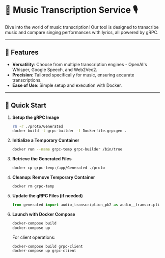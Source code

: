 # 🎼 Music Transcription Service 🎙️

Dive into the world of music transcription! Our tool is designed to transcribe music and compare singing performances with lyrics, all powered by gRPC.

---

## 🌟 **Features**

- **Versatility**: Choose from multiple transcription engines - OpenAI's Whisper, Google Speech, and Web2Vec2.
- **Precision**: Tailored specifically for music, ensuring accurate transcriptions.
- **Ease of Use**: Simple setup and execution with Docker.

---

## 🚀 **Quick Start**

1. **Setup the gRPC Image**
   ```bash
   rm -r ./proto/Generated
   docker build -t grpc-builder -f Dockerfile.grpcgen .
   ```

2. **Initialize a Temporary Container**
   ```bash
   docker run --name grpc-temp grpc-builder /bin/true
   ```

3. **Retrieve the Generated Files**
   ```bash
   docker cp grpc-temp:/app/Generated ./proto
   ```

4. **Cleanup: Remove Temporary Container**
   ```bash
   docker rm grpc-temp
   ```

5. **Update the gRPC Files (if needed)**
   ```python
   from generated import audio_transcription_pb2 as audio__transcription__pb2
   ```

6. **Launch with Docker Compose**
   ```bash
   docker-compose build
   docker-compose up
   ```
   For client operations:
   ```bash
   docker-compose build grpc-client
   docker-compose up grpc-client
   ```